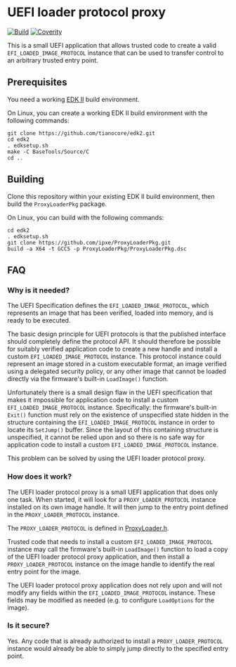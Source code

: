 # UEFI loader protocol proxy

[![Build](https://img.shields.io/github/workflow/status/ipxe/ProxyLoaderPkg/Build)](https://github.com/ipxe/ProxyLoaderPkg/actions?query=workflow%3ABuild+branch%3Amaster)
[![Coverity](https://img.shields.io/coverity/scan/16649)](https://scan.coverity.com/projects/ipxe-ProxyLoaderPkg)

This is a small UEFI application that allows trusted code to create a
valid `EFI_LOADED_IMAGE_PROTOCOL` instance that can be used to
transfer control to an arbitrary trusted entry point.

## Prerequisites

You need a working [EDK II](https://github.com/tianocore/edk2) build
environment.

On Linux, you can create a working EDK II build environment with the
following commands:

    git clone https://github.com/tianocore/edk2.git
    cd edk2
    . edksetup.sh
    make -C BaseTools/Source/C
    cd ..

## Building

Clone this repository within your existing EDK II build environment,
then build the `ProxyLoaderPkg` package.

On Linux, you can build with the following commands:

    cd edk2
    . edksetup.sh
    git clone https://github.com/ipxe/ProxyLoaderPkg.git
    build -a X64 -t GCC5 -p ProxyLoaderPkg/ProxyLoaderPkg.dsc

## FAQ

### Why is it needed?

The UEFI Specification defines the `EFI_LOADED_IMAGE_PROTOCOL`, which
represents an image that has been verified, loaded into memory, and is
ready to be executed.

The basic design principle for UEFI protocols is that the published
interface should completely define the protocol API.  It should
therefore be possible for suitably verified application code to create
a new handle and install a custom `EFI_LOADED_IMAGE_PROTOCOL`
instance.  This protocol instance could represent an image stored in a
custom executable format, an image verified using a delegated security
policy, or any other image that cannot be loaded directly via the
firmware's built-in `LoadImage()` function.

Unfortunately there is a small design flaw in the UEFI specification
that makes it impossible for application code to install a custom
`EFI_LOADED_IMAGE_PROTOCOL` instance.  Specifically: the firmware's
built-in `Exit()` function must rely on the existence of unspecified
state hidden in the structure containing the
`EFI_LOADED_IMAGE_PROTOCOL` instance in order to locate its
`SetJump()` buffer.  Since the layout of this containing structure is
unspecified, it cannot be relied upon and so there is no safe way for
application code to install a custom `EFI_LOADED_IMAGE_PROTOCOL`
instance.

This problem can be solved by using the UEFI loader protocol proxy.

### How does it work?

The UEFI loader protocol proxy is a small UEFI application that does
only one task.  When started, it will look for a
`PROXY_LOADER_PROTOCOL` instance installed on its own image handle.
It will then jump to the entry point defined in the
`PROXY_LOADER_PROTOCOL` instance.

The `PROXY_LOADER_PROTOCOL` is defined in
[ProxyLoader.h](Application/ProxyLoader/ProxyLoader.h).

Trusted code that needs to install a custom
`EFI_LOADED_IMAGE_PROTOCOL` instance may call the firmware's built-in
`LoadImage()` function to load a copy of the UEFI loader protocol
proxy application, and then install a `PROXY_LOADER_PROTOCOL` instance
on the image handle to identify the real entry point for the image.

The UEFI loader protocol proxy application does not rely upon and will
not modify any fields within the `EFI_LOADED_IMAGE_PROTOCOL` instance.
These fields may be modified as needed (e.g. to configure
`LoadOptions` for the image).

### Is it secure?

Yes.  Any code that is already authorized to install a
`PROXY_LOADER_PROTOCOL` instance would already be able to simply jump
directly to the specified entry point.
